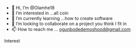 - 👋 Hi, I’m @Olamhe18
- 👀 I’m interested in ...all coin 
- 🌱 I’m currently learning ...how to create software 
- 💞️ I’m looking to collaborate on a project you think I fit in
- 📫 How to reach me ... ogunbodedemoshood@gmail.com

<!---
Olamhe18/Olamhe18 is a ✨ special ✨ repository because its `README.md` (this file) appears on your GitHub profile.
You can click the Preview link to take a look at your changes.
--->
Interest
